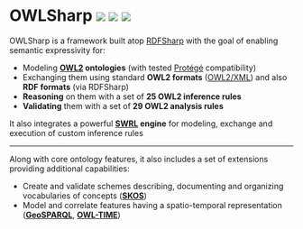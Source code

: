 # OWLSharp <a href="https://github.com/mdesalvo/OWLSharp/releases"><img src="https://img.shields.io/nuget/v/OWLSharp?style=flat-square&color=abcdef&logo=nuget&label=version"/></a> <a href="https://www.nuget.org/packages/OWLSharp"><img src="https://img.shields.io/nuget/dt/OWLSharp?style=flat-square&color=abcdef&logo=nuget&label=downloads"/></a> <a href="https://app.codecov.io/gh/mdesalvo/OWLSharp"><img src="https://img.shields.io/codecov/c/github/mdesalvo/OWLSharp?style=flat-square&color=04aa6d&logo=codecov&label=coverage"/></a>

OWLSharp is a framework built atop <a href="https://github.com/mdesalvo/RDFSharp">RDFSharp</a> with the goal of enabling semantic expressivity for:
<ul>
  <li>Modeling <b><a href="https://www.w3.org/TR/owl2-overview/">OWL2</a> ontologies</b> (with tested <a href="https://protege.stanford.edu/">Protégé</a> compatibility)</li>
  <li>Exchanging them using standard <b>OWL2 formats</b> (<a href="https://www.w3.org/TR/owl2-xml-serialization/">OWL2/XML</a>) and also <b>RDF formats</b> (via RDFSharp)
  <li><b>Reasoning</b> on them with a set of <b>25 OWL2 inference rules</b></li>
  <li><b>Validating</b> them with a set of <b>29 OWL2 analysis rules</b></li>
</ul>
It also integrates a powerful <b><a href="https://www.w3.org/submissions/SWRL/">SWRL</a> engine</b> for modeling, exchange and execution of custom inference rules
<hr style="height:0.10em !important" />

Along with core ontology features, it also includes a set of extensions providing additional capabilities:
<ul>
  <li>Create and validate schemes describing, documenting and organizing vocabularies of concepts (<b><a href="https://www.w3.org/TR/skos-reference">SKOS</a></b>)</li>
  <li>Model and correlate features having a spatio-temporal representation (<b><a href="https://docs.ogc.org/is/22-047r1/22-047r1.html">GeoSPARQL</a></b>, <b><a href="https://www.w3.org/TR/owl-time/">OWL-TIME</a></b>)</li>
</ul>
